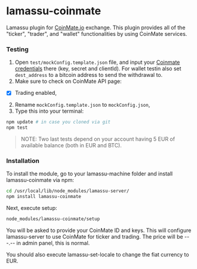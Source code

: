 lamassu-coinmate
================

Lamassu plugin for [CoinMate.io](https://coinmate.io) exchange. This plugin provides all of the "ticker", "trader", and "wallet" functionalities by using CoinMate services.


### Testing

1. Open `test/mockConfig.template.json` file, and input your [Coinmate credentials](https://coinmate.io/pages/secured/accountAPI.page) there (key, secret and clientId). For wallet testin also set `dest_address` to a bitcoin address to send the withdrawal to.
2. Make sure to check on CoinMate API page:
  - [x] Trading enabled,
2. Rename `mockConfig.template.json` to `mockConfig.json`,
3. Type this into your terminal:

```bash
npm update # in case you cloned via git
npm test
```

> NOTE: Two last tests depend on your account having 5 EUR of available balance (both in EUR and BTC).

### Installation

To install the module, go to your lamassu-machine folder and install lamassu-coinmate via npm:

```bash
cd /usr/local/lib/node_modules/lamassu-server/
npm install lamassu-coinmate
```

Next, execute setup:

```bash
node_modules/lamassu-coinmate/setup
```

You will be asked to provide your CoinMate ID and keys. This will configure lamassu-server to use CoinMate for ticker and trading. The price will be ---.-- in admin panel, this is normal.

You should also execute lamassu-set-locale to change the fiat currency to EUR.
